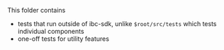 This folder contains

- tests that run outside of ibc-sdk, unlike `$root/src/tests` which tests individual components
- one-off tests for utility features
